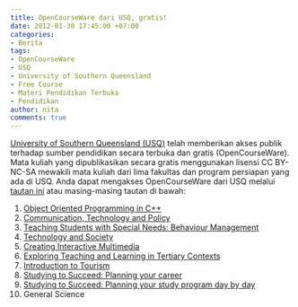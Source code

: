 ```yaml
---
title: OpenCourseWare dari USQ, gratis!
date: 2012-01-30 17:45:00 +07:00
categories:
- Berita
tags:
- OpenCourseWare
- USQ
- University of Southern Queensland
- Free Course
- Materi Pendidikan Terbuka
- Pendidikan
author: nita
comments: true
---
```


[University of Southern Queensland (USQ)](http://www.usq.edu.au/) telah memberikan akses publik terhadap sumber pendidikan secara terbuka dan gratis (OpenCourseWare). Mata kuliah yang dipublikasikan secara gratis menggunakan lisensi CC BY-NC-SA mewakili mata kuliah dari lima fakultas dan program persiapan yang ada di USQ. Anda dapat mengakses OpenCourseWare dari USQ melalui [tautan ini](http://ocw.usq.edu.au/) atau masing-masing tautan di bawah:

1. [Object Oriented Programming in C++](http://ocw.usq.edu.au/course/view.php?id=13)
2. [Communication, Technology and Policy](http://ocw.usq.edu.au/course/view.php?id=12)
3. [Teaching Students with Special Needs: Behaviour Management](http://ocw.usq.edu.au/course/view.php?id=11)
4. [Technology and Society](http://ocw.usq.edu.au/course/view.php?id=14)
5. [Creating Interactive Multimedia](http://ocw.usq.edu.au/course/view.php?id=15)
6. [Exploring Teaching and Learning in Tertiary Contexts](http://ocw.usq.edu.au/course/view.php?id=7)
7. [Introduction to Tourism](http://ocw.usq.edu.au/course/view.php?id=16)
8. [Studying to Succeed: Planning your career](http://ocw.usq.edu.au/course/view.php?id=17)
9. [Studying to Succeed: Planning your study program day by day](http://ocw.usq.edu.au/course/view.php?id=18)
10. General Science
